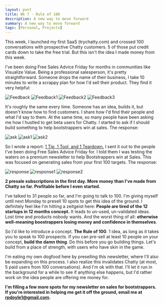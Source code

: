 ```yaml
---
layout: post
title: Wk 7 - Rule of 100
description: A new way to move forward
summary: A new way to move forward
tags: [Personal, Projects]
---
```


This week, I launched my first SaaS (trychatty.com) and crossed 100 conversations with prospective Chatty customers. 5 of those put credit cards down to take the free trial. But this isn't the idea I made money from this week.

I've been doing Free Sales Advice Friday for months in communities like Visualize Value. Being a professional salesperson, it's pretty straightforward. Someone drops the name of their business, I take 10 minutes to write a scrappy plan for how I'd sell their product. They find it very helpful:

![Feedback](https://i.imgur.com/Tdozk0d.png)
![Feedback1](https://i.imgur.com/9UBXJ4W.png)
![Feedback2](https://i.imgur.com/Hqg0r8g.png)
![Feedback3](https://i.imgur.com/muNAAIr.png)

It's roughly the same every time. Someone has an idea, builds it, but doesn't know how to find customers. I share how I'd find their people and what I'd say to them. At the same time, so many people have been asking me how I hustled to get beta users for Chatty. I started to ask if I should build something to help bootstrappers win at sales. The response:

![ask](https://i.imgur.com/95kSfB3.png)
![ask1](https://i.imgur.com/rtlOU68.png)
![ask2](https://i.imgur.com/RTNnSbD.png)

So I wrote a report: [1 Tip, 1 Tool, and 1 Teardown.](https://www.notion.so/1-tip-1-tool-1-teardown-67985c502d064139940ee12c28912c5d) I sent it out to the people I've been doing Free Sales Advice Friday for. I told them I was testing the waters on a premium newsletter to help Bootstrappers win at Sales. This was focused on generating sales from your first 100 targets. The response:

![response](https://i.imgur.com/Wjw07zo.png)
![response1](https://i.imgur.com/AKVnmz2.png)
![response2](https://i.imgur.com/iXz6FJe.png)

**2 presale subscriptions in the first day. More money than I've made from Chatty so far. Profitable before I even started.**

I've talked to 31 people so far, and I'm going to talk to 100. I'm giving myself until next Monday to presell 10 spots to get this idea of the ground. I definitely feel like I'm hitting a zeitgeist here: **People are tired of the 12 startups in 12 months concept.** It leads to un-used, un-validated ideas. Lost time and products nobody wants. And the worst thing of all: **otherwise well-meaning boostrappers losing money and confidence in themselves**.

So I'd like to introduce a concept. **The Rule of 100**. 1 idea, as long as it takes you to speak to 100 prospects. If you can pre-sell at least 10 people on your concept, **build the damn thing**. Do this before you go building things. Let's build from a place of strength, with users who have skin in the game.

I'm eating my own dogfood here by preselling this newsletter, where I'll also be expanding on this process. I also realize this invalidates Chatty (at most, 5 paid users from 100 conversations). And I'm ok with that. I'll let it run in the background for a while to see if anything else happens, but I'd rather work on the idea people are offering me money for.

**I'm filling a few more spots for my newsletter on sales for bootstrappers. If you're interested in helping me get it off the ground, email me at rpdoyle1@gmail.com.**
